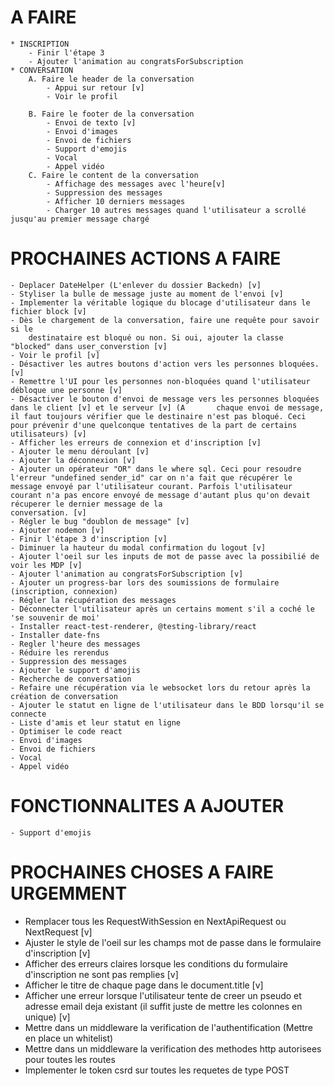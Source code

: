 # A FAIRE
    * INSCRIPTION
        - Finir l'étape 3
        - Ajouter l'animation au congratsForSubscription
    * CONVERSATION
        A. Faire le header de la conversation
            - Appui sur retour [v]
            - Voir le profil

        B. Faire le footer de la conversation
            - Envoi de texto [v]
            - Envoi d'images
            - Envoi de fichiers
            - Support d'emojis
            - Vocal
            - Appel vidéo
        C. Faire le content de la conversation
            - Affichage des messages avec l'heure[v]
            - Suppression des messages
            - Afficher 10 derniers messages
            - Charger 10 autres messages quand l'utilisateur a scrollé jusqu'au premier message chargé

# PROCHAINES ACTIONS A FAIRE
    - Deplacer DateHelper (L'enlever du dossier Backedn) [v]
    - Styliser la bulle de message juste au moment de l'envoi [v]
    - Implementer la véritable logique du blocage d'utilisateur dans le fichier block [v]
    - Dès le chargement de la conversation, faire une requête pour savoir si le
        destinataire est bloqué ou non. Si oui, ajouter la classe "blocked" dans user_converstion [v]
    - Voir le profil [v]
    - Désactiver les autres boutons d'action vers les personnes bloquées. [v]
    - Remettre l'UI pour les personnes non-bloquées quand l'utilisateur débloque une personne [v]
    - Désactiver le bouton d'envoi de message vers les personnes bloquées dans le client [v] et le serveur [v] (A       chaque envoi de message, il faut toujours vérifier que le destinaire n'est pas bloqué. Ceci pour prévenir d'une quelconque tentatives de la part de certains utilisateurs) [v]
    - Afficher les erreurs de connexion et d'inscription [v]
    - Ajouter le menu déroulant [v]
    - Ajouter la déconnexion [v]
    - Ajouter un opérateur "OR" dans le where sql. Ceci pour resoudre l'erreur "undefined sender_id" car on n'a fait que récupérer le message envoyé par l'utilisateur courant. Parfois l'utilisateur courant n'a pas encore envoyé de message d'autant plus qu'on devait récuperer le dernier message de la
    conversation. [v]
    - Régler le bug "doublon de message" [v]
    - Ajouter nodemon [v]
    - Finir l'étape 3 d'inscription [v]
    - Diminuer la hauteur du modal confirmation du logout [v]
    - Ajouter l'oeil sur les inputs de mot de passe avec la possibilié de voir les MDP [v]
    - Ajouter l'animation au congratsForSubscription [v]
    - Ajouter un progress-bar lors des soumissions de formulaire (inscription, connexion)
    - Régler la récupération des messages
    - Déconnecter l'utilisateur après un certains moment s'il a coché le 'se souvenir de moi'
    - Installer react-test-renderer, @testing-library/react
    - Installer date-fns
    - Regler l'heure des messages
    - Réduire les rerendus
    - Suppression des messages
    - Ajouter le support d'amojis 
    - Recherche de conversation
    - Refaire une récupération via le websocket lors du retour après la création de conversation
    - Ajouter le statut en ligne de l'utilisateur dans le BDD lorsqu'il se connecte
    - Liste d'amis et leur statut en ligne
    - Optimiser le code react
    - Envoi d'images
    - Envoi de fichiers
    - Vocal
    - Appel vidéo
    

# FONCTIONNALITES A AJOUTER
    - Support d'emojis
    
# PROCHAINES CHOSES A FAIRE URGEMMENT
- Remplacer tous les RequestWithSession en NextApiRequest ou NextRequest [v]
- Ajuster le style de l'oeil sur les champs mot de passe dans le formulaire d'inscription [v]
- Afficher des erreurs claires lorsque les conditions du formulaire d'inscription ne sont pas remplies [v]
- Afficher le titre de chaque page dans le document.title [v]
- Afficher une erreur lorsque l'utilisateur tente de creer un pseudo et adresse email deja existant (il suffit juste de mettre les colonnes en unique) [v]
- Mettre dans un middleware la verification de l'authentification (Mettre en place un whitelist)
- Mettre dans un middleware la verification des methodes http autorisees pour toutes les routes
- Implementer le token csrd sur toutes les requetes de type POST